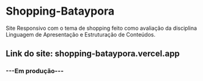 # Shopping-Bataypora
Site Responsivo com o tema de shopping feito como avaliação da disciplina Linguagem de Apresentação e Estruturação de Conteúdos.

## Link do site: shopping-bataypora.vercel.app

### ---Em produção---
